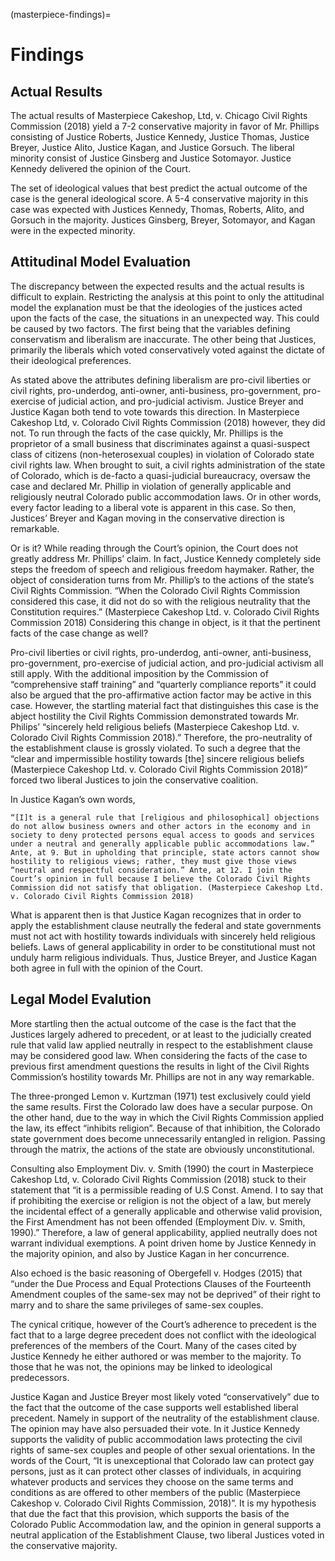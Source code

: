 (masterpiece-findings)=
# Findings

## Actual Results
The actual results of Masterpiece Cakeshop, Ltd, v. Chicago Civil Rights Commission (2018) yield a 7-2 conservative majority in favor of Mr. Phillips consisting of Justice Roberts, Justice Kennedy, Justice Thomas, Justice Breyer, Justice Alito, Justice Kagan, and Justice Gorsuch.  The liberal minority consist of Justice Ginsberg and Justice Sotomayor.  Justice Kennedy delivered the opinion of the Court. 
	
The set of ideological values that best predict the actual outcome of the case is the general ideological score.  A 5-4 conservative majority in this case was expected with Justices Kennedy, Thomas, Roberts, Alito, and Gorsuch in the majority.  Justices Ginsberg, Breyer, Sotomayor, and Kagan were in the expected minority.  

## Attitudinal Model Evaluation

The discrepancy between the expected results and the actual results is difficult to explain.  Restricting the analysis at this point to only the attitudinal model the explanation must be that the ideologies of the justices acted upon the facts of the case, the situations in an unexpected way.  This could be caused by two factors. The first being that the variables defining conservatism and liberalism are inaccurate.  The other being that Justices, primarily the liberals which voted conservatively voted against the dictate of their ideological preferences.  


As stated above the attributes defining liberalism are pro-civil liberties or civil rights, pro-underdog, anti-owner, anti-business, pro-government, pro-exercise of judicial action, and pro-judicial activism.  Justice Breyer and Justice Kagan both tend to vote towards this direction.  In Masterpiece Cakeshop Ltd, v. Colorado Civil Rights Commission (2018)  however, they did not.  To run through the facts of the case quickly, Mr. Phillips is the proprietor of a small business that discriminates against a quasi-suspect class of citizens (non-heterosexual couples) in violation of Colorado state civil rights law.  When brought to suit, a civil rights administration of the state of Colorado, which is de-facto a quasi-judicial bureaucracy, oversaw the case and declared Mr. Phillip in violation of generally applicable and religiously neutral Colorado public accommodation laws.  Or in other words, every factor leading to a liberal vote is apparent in this case.  So then, Justices’ Breyer and Kagan moving in the conservative direction is remarkable.  


Or is it?   While reading through the Court’s opinion, the Court does not greatly address Mr. Phillips’ claim.  In fact, Justice Kennedy completely side steps the freedom of speech and religious freedom haymaker.  Rather, the object of consideration turns from Mr. Phillip’s to the actions of the state’s Civil Rights Commission.  “When the Colorado Civil Rights Commission considered this case, it did not do so with the religious neutrality that the Constitution requires.” (Masterpiece Cakeshop Ltd. v. Colorado Civil Rights Commission 2018) Considering this change in object, is it that the pertinent facts of the case change as well? 

Pro-civil liberties or civil rights, pro-underdog, anti-owner, anti-business, pro-government, pro-exercise of judicial action, and pro-judicial activism all still apply.  With the additional imposition by the Commission of “comprehensive staff training” and “quarterly compliance reports” it could also be argued that the pro-affirmative action factor may be active in this case. However, the startling material fact that distinguishes this case is the abject hostility the Civil Rights Commission demonstrated towards Mr. Philips’ “sincerely held religious beliefs (Masterpiece Cakeshop Ltd. v. Colorado Civil Rights Commission 2018).”  Therefore, the pro-neutrality of the establishment clause is grossly violated.  To such a degree that the “clear and impermissible hostility towards [the] sincere religious beliefs (Masterpiece Cakeshop Ltd. v. Colorado Civil Rights Commission 2018)” forced two liberal Justices to join the conservative coalition.  

In Justice Kagan’s own words, 

```{epigraph}
“[I]t is a general rule that [religious and philosophical] objections do not allow business owners and other actors in the economy and in society to deny protected persons equal access to goods and services under a neutral and generally applicable public accommodations law.” Ante, at 9. But in upholding that principle, state actors cannot show hostility to religious views; rather, they must give those views “neutral and respectful consideration.” Ante, at 12. I join the Court’s opinion in full because I believe the Colorado Civil Rights Commission did not satisfy that obligation. (Masterpiece Cakeshop Ltd. v. Colorado Civil Rights Commission 2018)
```

What is apparent then is that Justice Kagan recognizes that in order to apply the establishment clause neutrally the federal and state governments must not act with hostility towards individuals with sincerely held religious beliefs.  Laws of general applicability in order to be constitutional must not unduly harm religious individuals.  Thus, Justice Breyer, and Justice Kagan both agree in full with the opinion of the Court.  

## Legal Model Evalution

More startling then the actual outcome of the case is the fact that the Justices largely adhered to precedent, or at least to the judicially created rule that valid law applied neutrally in respect to the establishment clause may be considered good law.  When considering the facts of the case to previous first amendment questions the results in light of the Civil Rights Commission’s hostility towards Mr. Phillips are not in any way remarkable.  

The three-pronged Lemon v. Kurtzman (1971) test exclusively could yield the same results.  First the Colorado law does have a secular purpose.  On the other hand, due to the way in which the Civil Rights Commission applied the law, its effect “inhibits religion”.  Because of that inhibition, the Colorado state government does become unnecessarily entangled in religion.  Passing through the matrix, the actions of the state are obviously unconstitutional.  

Consulting also Employment Div. v. Smith (1990) the court in Masterpiece Cakeshop Ltd, v. Colorado Civil Rights Commission (2018) stuck to their statement that “it is a permissible reading of U.S Const. Amend. I to say that if prohibiting the exercise or religion is not the object of a law, but merely the incidental effect of a generally applicable and otherwise valid provision, the First Amendment has not been offended (Employment Div. v. Smith, 1990).”  Therefore, a law of general applicability, applied neutrally does not warrant individual exemptions.  A point driven home by Justice Kennedy in the majority opinion, and also by Justice Kagan in her concurrence.  


Also echoed is the basic reasoning of Obergefell v. Hodges (2015) that “under the Due Process and Equal Protections Clauses of the Fourteenth Amendment couples of the same-sex may not be deprived” of their right to marry and to share the same privileges of same-sex couples.


The cynical critique, however of the Court’s adherence to precedent is the fact that to a large degree precedent does not conflict with the ideological preferences of the members of the Court.   Many of the cases cited by Justice Kennedy he either authored or was member to the majority.  To those that he was not, the opinions may be linked to ideological predecessors. 


Justice Kagan and Justice Breyer most likely voted “conservatively” due to the fact that the outcome of the case supports well established liberal precedent.  Namely in support of the neutrality of the establishment clause.  The opinion may have also persuaded their vote.  In it Justice Kennedy supports the validity of public accommodation laws protecting the civil rights of same-sex couples and people of other sexual orientations.   In the words of the Court, “It is unexceptional that Colorado law can protect gay persons, just as it can protect other classes of individuals, in acquiring whatever products and services they choose on the same terms and conditions as are offered to other members of the public (Masterpiece Cakeshop v. Colorado Civil Rights Commission, 2018)”.  It is my hypothesis that due the fact that this provision, which supports the basis of the Colorado Public Accommodation law, and the opinion in general supports a neutral application of the Establishment Clause, two liberal Justices voted in the conservative majority. 